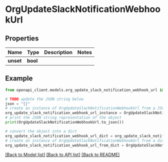# OrgUpdateSlackNotificationWebhookUrl


## Properties

Name | Type | Description | Notes
------------ | ------------- | ------------- | -------------
**unset** | **bool** |  | 

## Example

```python
from openapi_client.models.org_update_slack_notification_webhook_url import OrgUpdateSlackNotificationWebhookUrl

# TODO update the JSON string below
json = "{}"
# create an instance of OrgUpdateSlackNotificationWebhookUrl from a JSON string
org_update_slack_notification_webhook_url_instance = OrgUpdateSlackNotificationWebhookUrl.from_json(json)
# print the JSON string representation of the object
print(OrgUpdateSlackNotificationWebhookUrl.to_json())

# convert the object into a dict
org_update_slack_notification_webhook_url_dict = org_update_slack_notification_webhook_url_instance.to_dict()
# create an instance of OrgUpdateSlackNotificationWebhookUrl from a dict
org_update_slack_notification_webhook_url_from_dict = OrgUpdateSlackNotificationWebhookUrl.from_dict(org_update_slack_notification_webhook_url_dict)
```
[[Back to Model list]](../README.md#documentation-for-models) [[Back to API list]](../README.md#documentation-for-api-endpoints) [[Back to README]](../README.md)



